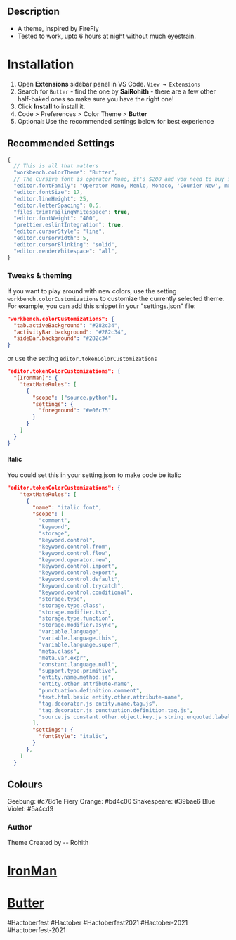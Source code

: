## Description

 * A theme, inspired by FireFly
 * Tested to work, upto 6 hours at night without much eyestrain.

# Installation

1. Open **Extensions** sidebar panel in VS Code. `View → Extensions`
2. Search for `Butter` - find the one by **SaiRohith** - there are a few other half-baked ones so make sure you have the right one!
3. Click **Install** to install it.
4. Code > Preferences > Color Theme > **Butter**
5. Optional: Use the recommended settings below for best experience

## Recommended Settings

```js
{
  // This is all that matters
  "workbench.colorTheme": "Butter",
  // The Cursive font is operator Mono, it's $200 and you need to buy it to get the cursive. Dank Mono or Victor Mono are good alternatives 
  "editor.fontFamily": "Operator Mono, Menlo, Monaco, 'Courier New', monospace, 'cascadia code'",
  "editor.fontSize": 17,
  "editor.lineHeight": 25,
  "editor.letterSpacing": 0.5,
  "files.trimTrailingWhitespace": true,
  "editor.fontWeight": "400",
  "prettier.eslintIntegration": true,
  "editor.cursorStyle": "line",
  "editor.cursorWidth": 5,
  "editor.cursorBlinking": "solid",
  "editor.renderWhitespace": "all",
}
```
### Tweaks & theming

If you want to play around with new colors, use the setting
`workbench.colorCustomizations` to customize the currently selected theme. For
example, you can add this snippet in your "settings.json" file:

```json
"workbench.colorCustomizations": {
  "tab.activeBackground": "#282c34",
  "activityBar.background": "#282c34",
  "sideBar.background": "#282c34"
}
```

or use the setting `editor.tokenColorCustomizations`

```json
"editor.tokenColorCustomizations": {
  "[IronMan]": {
    "textMateRules": [
      {
        "scope": ["source.python"],
        "settings": {
          "foreground": "#e06c75"
        }
      }
    ]
  }
}
```
#### Italic 
You could set this in your setting.json to make code be italic
```json
"editor.tokenColorCustomizations": {
    "textMateRules": [
      {
        "name": "italic font",
        "scope": [
          "comment",
          "keyword",
          "storage",
          "keyword.control",
          "keyword.control.from",
          "keyword.control.flow",
          "keyword.operator.new",
          "keyword.control.import",
          "keyword.control.export",
          "keyword.control.default",
          "keyword.control.trycatch",
          "keyword.control.conditional",
          "storage.type",
          "storage.type.class",
          "storage.modifier.tsx",
          "storage.type.function",
          "storage.modifier.async",
          "variable.language",
          "variable.language.this",
          "variable.language.super",
          "meta.class",
          "meta.var.expr",
          "constant.language.null",
          "support.type.primitive",
          "entity.name.method.js",
          "entity.other.attribute-name",
          "punctuation.definition.comment",
          "text.html.basic entity.other.attribute-name",
          "tag.decorator.js entity.name.tag.js",
          "tag.decorator.js punctuation.definition.tag.js",
          "source.js constant.other.object.key.js string.unquoted.label.js",
        ],
        "settings": {
          "fontStyle": "italic",
        }
      },
    ]
  }
```

## Colours
Geebung: #c78d1e
Fiery Orange: #bd4c00
Shakespeare: #39bae6
Blue Violet: #5a4cd9

### Author

Theme Created by -- Rohith

# [IronMan](https://marketplace.visualstudio.com/items?itemName=SaiRohith.Jarvis)
# [Butter](https://marketplace.visualstudio.com/items?itemName=SaiRohith.DarkButter)


#Hactoberfest #Hactober #Hactoberfest2021 #Hactober-2021 #Hactoberfest-2021

